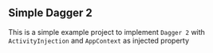 ## Simple Dagger 2
This is a simple example project to implement `Dagger 2` with `ActivityInjection` and `AppContext` as injected property
